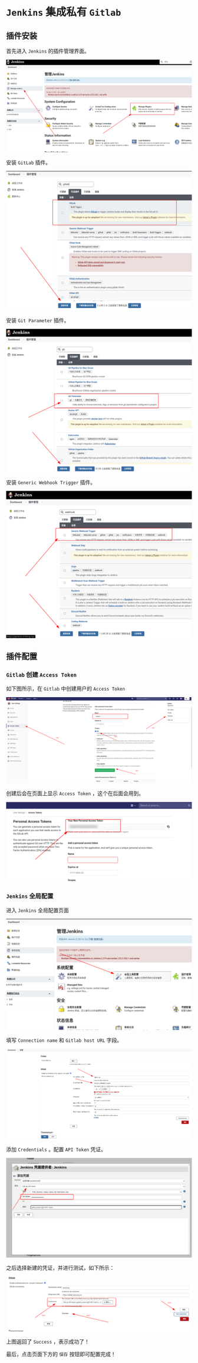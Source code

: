 # `Jenkins` 集成私有 `Gitlab`

## 插件安装

首先进入 `Jenkins` 的插件管理界面。

![Jenkins管理插件入口](assets/images/Jenkins管理插件入口.png)

安装 `GitLab` 插件。

![Jenkins安装Gitlab插件](assets/images/Jenkins安装Gitlab插件.png)

安装 `Git Parameter` 插件。

![Jenkins安装GitParameter插件](assets/images/Jenkins安装GitParameter插件.png)

安装 `Generic Webhook Trigger` 插件。

![Jenkins安装GenericWebhookTrigger插件](assets/images/Jenkins安装GenericWebhookTrigger插件.png)

## 插件配置

### `Gitlab` 创建 `Access Token`

如下图所示，在 `Gitlab` 中创建用户的 `Access Token`

![Gitlab创建AccessToken](assets/images/Gitlab创建AccessToken.png)

创建后会在页面上显示 `Access Token` ，这个在后面会用到。

![Gitlab创建AccessToken完成](assets/images/Gitlab创建AccessToken完成.png)

### `Jenkins` 全局配置

进入 `Jenkins` 全局配置页面

![Jenkins全局配置入口](assets/images/Jenkins全局配置入口.png)

填写 `Connection name` 和 `Gitlab host URL` 字段。

![Jenkins全局配置Gitlab](assets/images/Jenkins全局配置Gitlab.png)

添加 `Credentials` 。配置 `API Token` 凭证。

![Jenkins配置Gitlab_API_Token凭证](assets/images/Jenkins配置Gitlab_API_Token凭证.png)

之后选择新建的凭证，并进行测试，如下所示：

![Jenkins全局配置Gitlab测试](assets/images/Jenkins全局配置Gitlab测试.png)

上图返回了 `Success` ，表示成功了！

最后，点击页面下方的 `保存` 按钮即可配置完成！
